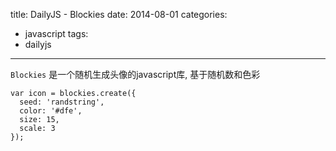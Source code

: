 title: DailyJS - Blockies
date: 2014-08-01
categories:
- javascript
tags:
- dailyjs
---

`Blockies` 是一个随机生成头像的javascript库, 基于随机数和色彩

```
var icon = blockies.create({
  seed: 'randstring',
  color: '#dfe',
  size: 15,
  scale: 3
});
```
